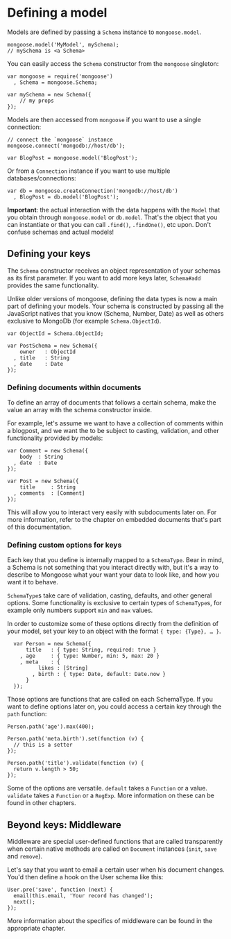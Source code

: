 
Defining a model
================

Models are defined by passing a `Schema` instance to `mongoose.model`.

    mongoose.model('MyModel', mySchema);
    // mySchema is <a Schema>

You can easily access the `Schema` constructor from the `mongoose` singleton:

    var mongoose = require('mongoose')
      , Schema = mongoose.Schema;

    var mySchema = new Schema({
        // my props
    });

Models are then accessed from `mongoose` if you want to use a single
connection:

    // connect the `mongoose` instance
    mongoose.connect('mongodb://host/db');

    var BlogPost = mongoose.model('BlogPost');

Or from a `Connection` instance if you want to use multiple
databases/connections:

    var db = mongoose.createConnection('mongodb://host/db')
      , BlogPost = db.model('BlogPost');

**Important**: the actual interaction with the data happens with the `Model`
that you obtain through `mongoose.model` or `db.model`. That's the object that
you can instantiate or that you can call `.find()`, `.findOne()`, etc upon.
Don't confuse schemas and actual models!

## Defining your keys

The `Schema` constructor receives an object representation of your schemas as
its first parameter. If you want to add more keys later, `Schema#add` provides
the same functionality.

Unlike older versions of mongoose, defining the data types is now a main part
of defining your models. Your schema is constructed by passing all the
JavaScript natives that you know (Schema, Number, Date) as well as others
exclusive to MongoDb (for example `Schema.ObjectId`).

    var ObjectId = Schema.ObjectId;

    var PostSchema = new Schema({
        owner   : ObjectId
      , title   : String
      , date    : Date
    });

### Defining documents within documents

To define an array of documents that follows a certain schema, make the value
an array with the schema constructor inside.

For example, let's assume we want to have a collection of comments within a
blogpost, and we want the to be subject to casting, validation, and other
functionality provided by models:

    var Comment = new Schema({
        body  : String
      , date  : Date
    });

    var Post = new Schema({
        title     : String
      , comments  : [Comment]
    });

This will allow you to interact very easily with subdocuments later on. For
more information, refer to the chapter on embedded documents that's part of
this documentation.

### Defining custom options for keys

Each key that you define is internally mapped to a `SchemaType`. Bear in mind, a
Schema is not something that you interact directly with, but it's a way to
describe to Mongoose what your want your data to look like, and how you want
it to behave.

`SchemaType`s take care of validation, casting, defaults, and other general
options. Some functionality is exclusive to certain types of `SchemaType`s, for
example only numbers support `min` and `max` values.

In order to customize some of these options directly from the definition of
your model, set your key to an object with the format `{ type: {Type}, … }`.

      var Person = new Schema({
          title   : { type: String, required: true }
        , age     : { type: Number, min: 5, max: 20 }
        , meta    : {
              likes : [String]
            , birth : { type: Date, default: Date.now }
          }
      });

Those options are functions that are called on each SchemaType.
If you want to define options later on, you could access a certain key through
the `path` function:

    Person.path('age').max(400);

    Person.path('meta.birth').set(function (v) {
      // this is a setter
    });

    Person.path('title').validate(function (v) {
      return v.length > 50;
    });

Some of the options are versatile. `default` takes a `Function` or a value.
`validate` takes a `Function` or a `RegExp`. More information on these can be
found in other chapters.

## Beyond keys: Middleware

Middleware are special user-defined functions that are called transparently
when certain native methods are called on `Document` instances (`init`, `save`
and `remove`).

Let's say that you want to email a certain user when his document changes.
You'd then define a hook on the User schema like this:

    User.pre('save', function (next) {
      email(this.email, 'Your record has changed');
      next();
    });

More information about the specifics of middleware can be found in the
appropriate chapter.

